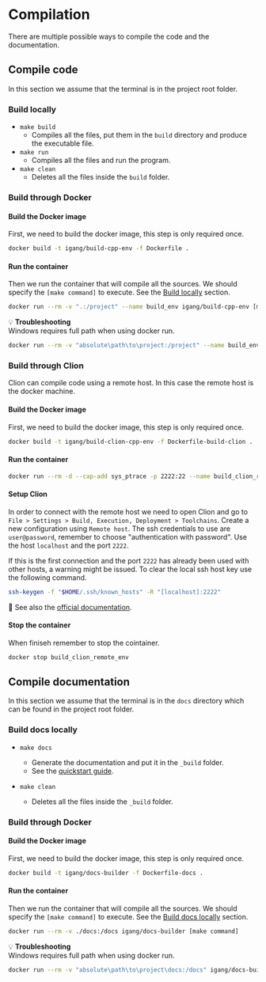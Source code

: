 # Compilation
There are multiple possible ways to compile the code and the documentation.

## Compile code
In this section we assume that the terminal is in the project root folder.

### Build locally
- `make build`
    - Compiles all the files, put them in the `build` directory and produce the executable file.
- `make run`
    - Compiles all the files and run the program.
- `make clean`
    - Deletes all the files inside the `build` folder.

### Build through Docker
#### Build the Docker image
First, we need to build the docker image, this step is only required once.

```bash
docker build -t igang/build-cpp-env -f Dockerfile .
```

#### Run the container
Then we run the container that will compile all the sources.
We should specify the `[make command]` to execute. See the [Build locally](#build-locally) section.

```bash
docker run --rm -v ".:/project" --name build_env igang/build-cpp-env [make command]
```

💡 **Troubleshooting**  
Windows requires full path when using docker run.

```bash
docker run --rm -v "absolute\path\to\project:/project" --name build_env igang/build-cpp-env [make command]
```

### Build through Clion
Clion can compile code using a remote host. In this case the remote host is the docker machine.

#### Build the Docker image
First, we need to build the docker image, this step is only required once.

```bash
docker build -t igang/build-clion-cpp-env -f Dockerfile-build-clion .
```

#### Run the container
```bash
docker run --rm -d --cap-add sys_ptrace -p 2222:22 --name build_clion_remote_env igang/build-clion-cpp-env
```

#### Setup Clion
In order to connect with the remote host we need to open Clion and go to `File > Settings > Build, Execution, Deployment > Toolchains`. Create a new configuration using `Remote host`. The ssh credentials to use are `user@password`, remember to choose "authentication with password". Use the host `localhost` and the port `2222`.

If this is the first connection and the port `2222` has already been used with other hosts, a warning might be issued. To clear the local ssh host key use the following command.

```bash
ssh-keygen -f "$HOME/.ssh/known_hosts" -R "[localhost]:2222"
```

🔗 See also the [official documentation](https://www.jetbrains.com/help/clion/clion-toolchains-in-docker.html).

#### Stop the container
When finiseh remember to stop the cointainer.

```bash
docker stop build_clion_remote_env
```

## Compile documentation
In this section we assume that the terminal is in the `docs` directory which can be found in the project root folder.

### Build docs locally
- `make docs`
    - Generate the documentation and put it in the `_build` folder.
    - See the [quickstart guide](https://docs.readthedocs.io/en/stable/intro/getting-started-with-sphinx.html).

- `make clean`
    - Deletes all the files inside the `_build` folder.

### Build through Docker
#### Build the Docker image
First, we need to build the docker image, this step is only required once.

```bash
docker build -t igang/docs-builder -f Dockerfile-docs .
```

#### Run the container
Then we run the container that will compile all the sources.
We should specify the `[make command]` to execute. See the [Build docs locally](#build-docs-locally) section.

```bash
docker run --rm -v ./docs:/docs igang/docs-builder [make command]
```

💡 **Troubleshooting**  
Windows requires full path when using docker run.

```bash
docker run --rm -v "absolute\path\to\project\docs:/docs" igang/docs-builder [make command]
```

